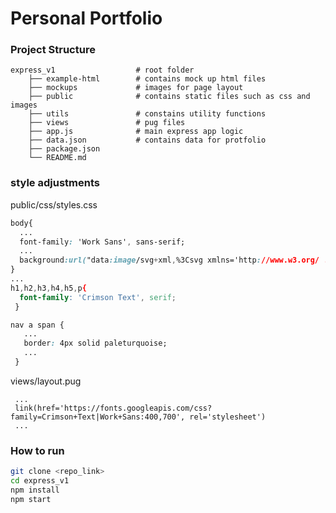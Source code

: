 # Personal Portfolio

### Project Structure

    express_v1                  # root folder
        ├── example-html        # contains mock up html files 
        ├── mockups             # images for page layout
        ├── public              # contains static files such as css and images
        ├── utils               # constains utility functions
        ├── views               # pug files
        ├── app.js              # main express app logic
        ├── data.json           # contains data for protfolio
        ├── package.json          
        └── README.md

### style adjustments

public/css/styles.css

``` css
body{
  ...
  font-family: 'Work Sans', sans-serif;
  ...
  background:url("data:image/svg+xml,%3Csvg xmlns='http://www.w3.org/ ... ");
}
...
h1,h2,h3,h4,h5,p{
  font-family: 'Crimson Text', serif;
 }

nav a span {
   ...
   border: 4px solid paleturquoise;
   ...
 }
```

views/layout.pug

```pug
 ...
 link(href='https://fonts.googleapis.com/css?family=Crimson+Text|Work+Sans:400,700', rel='stylesheet')
 ...
```

### How to run
```sh
git clone <repo_link>
cd express_v1
npm install
npm start
```
